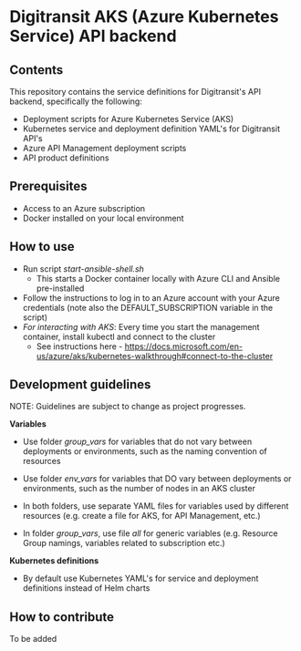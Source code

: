 # Digitransit AKS (Azure Kubernetes Service) API backend

## Contents
This repository contains the service definitions for Digitransit's API backend, specifically the following:
* Deployment scripts for Azure Kubernetes Service (AKS)
* Kubernetes service and deployment definition YAML's for Digitransit API's
* Azure API Management deployment scripts
* API product definitions

## Prerequisites
* Access to an Azure subscription
* Docker installed on your local environment

## How to use
* Run script *start-ansible-shell.sh*
    * This starts a Docker container locally with Azure CLI and Ansible pre-installed
* Follow the instructions to log in to an Azure account with your Azure credentials (note also the DEFAULT_SUBSCRIPTION variable in the script)
* *For interacting with AKS*: Every time you start the management container,  install kubectl and connect to the cluster
    * See instructions here - https://docs.microsoft.com/en-us/azure/aks/kubernetes-walkthrough#connect-to-the-cluster


## Development guidelines
NOTE: Guidelines are subject to change as project progresses.

**Variables**
* Use folder *group_vars* for variables that do not vary between deployments or environments, such as the naming convention of resources

* Use folder *env_vars* for variables that DO vary between deployments or environments, such as the number of nodes in an AKS cluster

* In both folders, use separate YAML files for variables used by different resources (e.g. create a file for AKS, for API Management, etc.)

* In folder *group_vars*, use file *all* for generic variables (e.g. Resource Group namings, variables related to subscription etc.)

**Kubernetes definitions**
* By default use Kubernetes YAML's for service and deployment definitions instead of Helm charts

## How to contribute
To be added